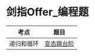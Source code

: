 # 剑指Offer_编程题

|考点|题目|
|:-:|:-:|
|递归和循环|[变态跳台阶](https://github.com/Maxwell-L/SwordOffer/blob/master/Code/JumpFloorIISolution.java)|